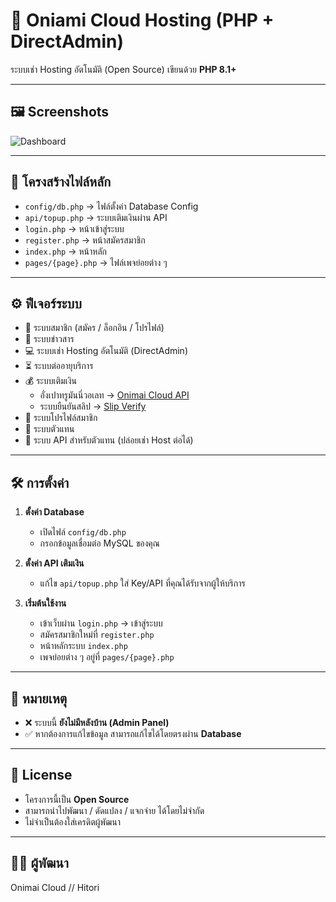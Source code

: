 # 🚀 Oniami Cloud Hosting (PHP + DirectAdmin)

ระบบเช่า Hosting อัตโนมัติ (Open Source) เขียนด้วย **PHP 8.1+**  

---

## 🖼 Screenshots

![Dashboard](https://raw.githubusercontent.com/HitoriKung/onimai-cloud-hosting/refs/heads/main/screenshot/Screenshot_21-8-2025_122547_localhost.jpeg)

---

## 📂 โครงสร้างไฟล์หลัก

- `config/db.php` → ไฟล์ตั้งค่า Database Config
- `api/topup.php` → ระบบเติมเงินผ่าน API
- `login.php` → หน้าเข้าสู่ระบบ
- `register.php` → หน้าสมัครสมาชิก
- `index.php` → หน้าหลัก
- `pages/{page}.php` → ไฟล์เพจย่อยต่าง ๆ

---

## ⚙️ ฟีเจอร์ระบบ

- 👤 ระบบสมาชิก (สมัคร / ล็อกอิน / โปรไฟล์)
- 📰 ระบบข่าวสาร
- 💻 ระบบเช่า Hosting อัตโนมัติ (DirectAdmin)
- ⏳ ระบบต่ออายุบริการ
- 💰 ระบบเติมเงิน  
  - อั่งเปาทรูมันนี่วอเลท → [Onimai Cloud API](https://api.onimai.cloud/)  
  - ระบบยืนยันสลิป → [Slip Verify](https://slip-s.oiio.download/)
- 🙍 ระบบโปรไฟล์สมาชิก
- 🤝 ระบบตัวแทน
- 🔑 ระบบ API สำหรับตัวแทน (ปล่อยเช่า Host ต่อได้)

---

## 🛠 การตั้งค่า

1. **ตั้งค่า Database**
   - เปิดไฟล์ `config/db.php`
   - กรอกข้อมูลเชื่อมต่อ MySQL ของคุณ  

2. **ตั้งค่า API เติมเงิน**
   - แก้ไข `api/topup.php` ใส่ Key/API ที่คุณได้รับจากผู้ให้บริการ  

3. **เริ่มต้นใช้งาน**
   - เข้าเว็บผ่าน `login.php` → เข้าสู่ระบบ
   - สมัครสมาชิกใหม่ที่ `register.php`
   - หน้าหลักระบบ `index.php`
   - เพจย่อยต่าง ๆ อยู่ที่ `pages/{page}.php`

---

## 📌 หมายเหตุ

- ❌ ระบบนี้ **ยังไม่มีหลังบ้าน (Admin Panel)**  
- ✅ หากต้องการแก้ไขข้อมูล สามารถแก้ไขได้โดยตรงผ่าน **Database**

---

## 📖 License

- โครงการนี้เป็น **Open Source**
- สามารถนำไปพัฒนา / ดัดแปลง / แจกจ่าย ได้โดยไม่จำกัด
- ไม่จำเป็นต้องใส่เครดิตผู้พัฒนา

---

## 🧑‍💻 ผู้พัฒนา

Onimai Cloud // Hitori
